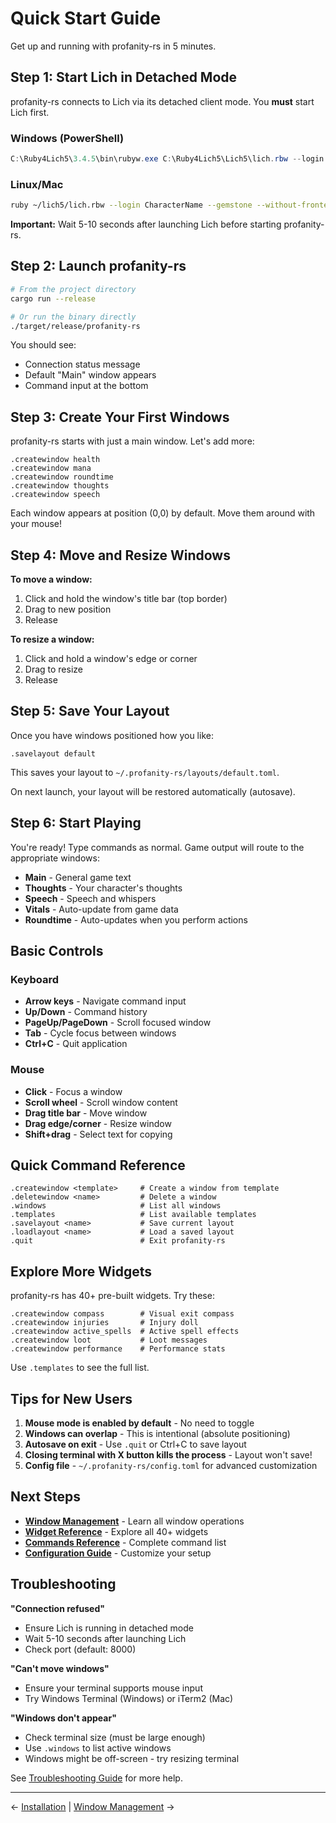 # Quick Start Guide

Get up and running with profanity-rs in 5 minutes.

## Step 1: Start Lich in Detached Mode

profanity-rs connects to Lich via its detached client mode. You **must** start Lich first.

### Windows (PowerShell)

```powershell
C:\Ruby4Lich5\3.4.5\bin\rubyw.exe C:\Ruby4Lich5\Lich5\lich.rbw --login CharacterName --gemstone --without-frontend --detachable-client=8000
```

### Linux/Mac

```bash
ruby ~/lich5/lich.rbw --login CharacterName --gemstone --without-frontend --detachable-client=8000
```

**Important:** Wait 5-10 seconds after launching Lich before starting profanity-rs.

## Step 2: Launch profanity-rs

```bash
# From the project directory
cargo run --release

# Or run the binary directly
./target/release/profanity-rs
```

You should see:
- Connection status message
- Default "Main" window appears
- Command input at the bottom

## Step 3: Create Your First Windows

profanity-rs starts with just a main window. Let's add more:

```
.createwindow health
.createwindow mana
.createwindow roundtime
.createwindow thoughts
.createwindow speech
```

Each window appears at position (0,0) by default. Move them around with your mouse!

## Step 4: Move and Resize Windows

**To move a window:**
1. Click and hold the window's title bar (top border)
2. Drag to new position
3. Release

**To resize a window:**
1. Click and hold a window's edge or corner
2. Drag to resize
3. Release

## Step 5: Save Your Layout

Once you have windows positioned how you like:

```
.savelayout default
```

This saves your layout to `~/.profanity-rs/layouts/default.toml`.

On next launch, your layout will be restored automatically (autosave).

## Step 6: Start Playing

You're ready! Type commands as normal. Game output will route to the appropriate windows:

- **Main** - General game text
- **Thoughts** - Your character's thoughts
- **Speech** - Speech and whispers
- **Vitals** - Auto-update from game data
- **Roundtime** - Auto-updates when you perform actions

## Basic Controls

### Keyboard

- **Arrow keys** - Navigate command input
- **Up/Down** - Command history
- **PageUp/PageDown** - Scroll focused window
- **Tab** - Cycle focus between windows
- **Ctrl+C** - Quit application

### Mouse

- **Click** - Focus a window
- **Scroll wheel** - Scroll window content
- **Drag title bar** - Move window
- **Drag edge/corner** - Resize window
- **Shift+drag** - Select text for copying

## Quick Command Reference

```
.createwindow <template>     # Create a window from template
.deletewindow <name>         # Delete a window
.windows                     # List all windows
.templates                   # List available templates
.savelayout <name>           # Save current layout
.loadlayout <name>           # Load a saved layout
.quit                        # Exit profanity-rs
```

## Explore More Widgets

profanity-rs has 40+ pre-built widgets. Try these:

```
.createwindow compass        # Visual exit compass
.createwindow injuries       # Injury doll
.createwindow active_spells  # Active spell effects
.createwindow loot           # Loot messages
.createwindow performance    # Performance stats
```

Use `.templates` to see the full list.

## Tips for New Users

1. **Mouse mode is enabled by default** - No need to toggle
2. **Windows can overlap** - This is intentional (absolute positioning)
3. **Autosave on exit** - Use `.quit` or Ctrl+C to save layout
4. **Closing terminal with X button kills the process** - Layout won't save!
5. **Config file** - `~/.profanity-rs/config.toml` for advanced customization

## Next Steps

- **[Window Management](Window-Management.md)** - Learn all window operations
- **[Widget Reference](Widget-Reference.md)** - Explore all 40+ widgets
- **[Commands Reference](Commands-Reference.md)** - Complete command list
- **[Configuration Guide](Configuration-Guide.md)** - Customize your setup

## Troubleshooting

**"Connection refused"**
- Ensure Lich is running in detached mode
- Wait 5-10 seconds after launching Lich
- Check port (default: 8000)

**"Can't move windows"**
- Ensure your terminal supports mouse input
- Try Windows Terminal (Windows) or iTerm2 (Mac)

**"Windows don't appear"**
- Check terminal size (must be large enough)
- Use `.windows` to list active windows
- Windows might be off-screen - try resizing terminal

See [Troubleshooting Guide](Troubleshooting.md) for more help.

---

← [Installation](Installation.md) | [Window Management](Window-Management.md) →

